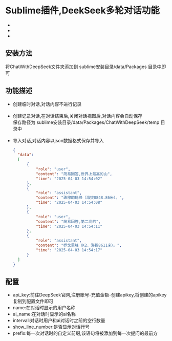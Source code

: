 # Sublime插件,DeekSeek多轮对话功能
  *
  *
  *
  
## 安装方法
将ChatWithDeepSeek文件夹添加到 sublime安装目录/data/Packages 目录中即可

## 功能描述
* 创建临时对话,对话内容不进行记录
  <br><br>
* 创建记录对话,在对话结束后,关闭对话视图后,对话内容会自动保存<br>
  保存路径为 sublime安装目录/data/Packages/ChatWithDeepSeek/temp 目录中
  <br><br>
* 导入对话,对话内容以json数据格式保存并导入
  ```json
  {
    "data":
    [
        {
            "role": "user",
            "content": "简易回答,世界上最高的山",
            "time": "2025-04-03 14:54:02"
        },
        {
            "role": "assistant",
            "content": "珠穆朗玛峰（海拔8848.86米）。",
            "time": "2025-04-03 14:54:08"
        },
        {
            "role": "user",
            "content": "简易回答,第二高的",
            "time": "2025-04-03 14:54:11"
        },
        {
            "role": "assistant",
            "content": "乔戈里峰（K2，海拔8611米）。",
            "time": "2025-04-03 14:54:17"
        }
    ]
  }
##  配置
* api_key:前往DeepSeek官网,注册账号-充值金额-创建apikey,将创建的apikey复制到配置文件即可
* name:在对话时显示的用户名称
* ai_name:在对话时显示的ai名称
* interval:对话时用户和ai对话时之前的空行数量
* show_line_number:是否显示对话行号
* prefix:每一次对话时的自定义前缀,该语句将被添加到每一次提问的最前方

